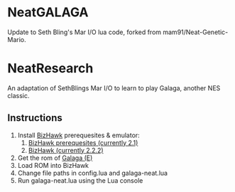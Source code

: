 # NeatGALAGA
Update to Seth Bling's Mar I/O lua code, forked from mam91/Neat-Genetic-Mario.

# NeatResearch

An adaptation of SethBlings Mar I/O to learn to play Galaga, another NES classic.


## Instructions
1. Install [BizHawk](https://github.com/TASVideos/BizHawk) prerequesites & emulator:
   1. [BizHawk prerequesites (currently 2.1)](https://github.com/TASVideos/BizHawk-Prereqs/releases)
   2. [BizHawk (currently 2.2.2)](https://github.com/TASVideos/BizHawk/releases)
2. Get the rom of [Galaga (E)](https://romhustler.org/roms/download/guest/36265/eyJpdiI6IkZVS3FxdWs3bFJrL0lhUkU4UDdTc2c9PSIsInZhbHVlIjoiT1p5Kyt1cksxNWp2R2RBb1VlZHpsRE9GaTNIOEEvTXNPUGc4VEViY3NJST0iLCJtYWMiOiJlNWQyMWIxOTRiNDc0NDAxZjMyNzQzNzZhZDAxMzE4OGM0ZGMzYjI0ZjZjMTIwNDQyMDVkN2E4ODZiOTk3ZmUxIiwidGFnIjoiIn0=)
3. Load ROM into BizHawk
4. Change file paths in config.lua and galaga-neat.lua
5. Run galaga-neat.lua using the Lua console
